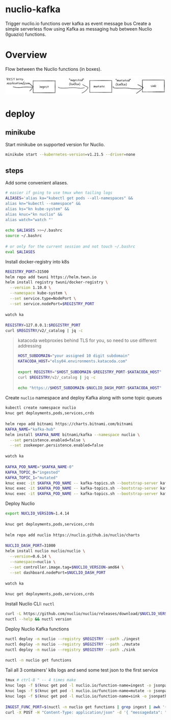 # nuclio-kafka

Trigger nuclio.io functions over kafka as event message bus
Create a simple serverless flow using Kafka as messaging hub between Nuclio (Iguazio) functions.

# Overview

Flow between the Nuclio functions (in boxes).

![function flow](function-flow.png)

# deploy

## minikube

Start minikube on supported version for Nuclio.
```sh
minikube start --kubernetes-version=v1.21.5 --driver=none
```

## steps

Add some convenient aliases.
```sh
# easier if going to use tmux when tailing logs
ALIASES='alias ka="kubectl get pods --all-namespaces" &&
alias kn="kubectl --namespace" &&
alias ks="kn kube-system" &&
alias knuc="kn nuclio" &&
alias watch="watch "'

echo $ALIASES >>~/.bashrc
source ~/.bashrc

# or only for the current session and not touch ~/.bashrc
eval $ALIASES
```

Install docker-registry into k8s
```sh
REGISTRY_PORT=31500
helm repo add twuni https://helm.twun.io
helm install registry twuni/docker-registry \
  --version 1.10.0 \
  --namespace kube-system \
  --set service.type=NodePort \
  --set service.nodePort=$REGISTRY_PORT

watch ka

REGISTRY=127.0.0.1:$REGISTRY_PORT
curl $REGISTRY/v2/_catalog | jq -c
```

> katacoda webproxies behind TLS for you, so need to use different addressing 
> ```sh
> HOST_SUBDOMAIN="your assigned 10 digit subdomain"
> KATACODA_HOST="elsy04.environments.katacoda.com"
> 
> export REGISTRY="$HOST_SUBDOMAIN-$REGISTRY_PORT-$KATACODA_HOST"
> curl $REGISTRY/v2/_catalog | jq -c
> 
> echo "https://$HOST_SUBDOMAIN-$NUCLIO_DASH_PORT-$KATACODA_HOST"
> ```



Create `nuclio` namespace and deploy Kafka along with some topic queues
```sh
kubectl create namespace nuclio
knuc get deployments,pods,services,crds

helm repo add bitnami https://charts.bitnami.com/bitnami
KAFKA_NAME="kafka-hub"
helm install $KAFKA_NAME bitnami/kafka --namespace nuclio \
  --set persistence.enabled=false \
  --set zookeeper.persistence.enabled=false

watch ka

KAFKA_POD_NAME="$KAFKA_NAME-0"
KAFKA_TOPIC_0="ingested"
KAFKA_TOPIC_1="mutated"
knuc exec -it $KAFKA_POD_NAME -- kafka-topics.sh --bootstrap-server kafka-hub.nuclio.svc.cluster.local:9092 --create --replication-factor 1 --partitions 1 --topic $KAFKA_TOPIC_0
knuc exec -it $KAFKA_POD_NAME -- kafka-topics.sh --bootstrap-server kafka-hub.nuclio.svc.cluster.local:9092 --create --replication-factor 1 --partitions 1 --topic $KAFKA_TOPIC_1
knuc exec -it $KAFKA_POD_NAME -- kafka-topics.sh --bootstrap-server kafka-hub.nuclio.svc.cluster.local:9092 --list
```

Deploy Nuclio

```sh
export NUCLIO_VERSION=1.4.14

knuc get deployments,pods,services,crds

helm repo add nuclio https://nuclio.github.io/nuclio/charts

NUCLIO_DASH_PORT=31000
helm install nuclio nuclio/nuclio \
  --version=0.6.14 \
  --namespace=nuclio \
  --set controller.image.tag=$NUCLIO_VERSION-amd64 \
  --set dashboard.nodePort=$NUCLIO_DASH_PORT

watch ka

knuc get deployments,pods,services,crds
```

Install Nuclio CLI: `nuctl`
```sh
curl -L https://github.com/nuclio/nuclio/releases/download/$NUCLIO_VERSION/nuctl-$NUCLIO_VERSION-linux-amd64 -o /usr/local/bin/nuctl && chmod +x /usr/local/bin/nuctl
nuctl --help && nuctl version
```

Deploy Nuclio Kafka functions
```sh
nuctl deploy -n nuclio --registry $REGISTRY --path ./ingest
nuctl deploy -n nuclio --registry $REGISTRY --path ./mutate
nuctl deploy -n nuclio --registry $REGISTRY --path ./sink

nuctl -n nuclio get functions
```


Tail all 3 containers' k8s logs and send some test json to the first service
```sh
tmux # ctrl-B " -- 4 times make
knuc logs -f $(knuc get pod -l nuclio.io/function-name=ingest -o jsonpath='{.items[0].metadata.name}')
knuc logs -f $(knuc get pod -l nuclio.io/function-name=mutate -o jsonpath='{.items[0].metadata.name}')
knuc logs -f $(knuc get pod -l nuclio.io/function-name=sink -o jsonpath='{.items[0].metadata.name}')

INGEST_FUNC_PORT=$(nuctl -n nuclio get functions | grep ingest | awk '{print $9}')
curl -X POST -H "Content-Type: application/json" -d '{ "messagedata": "original"}' "http://127.0.0.1:$INGEST_FUNC_PORT/"
```